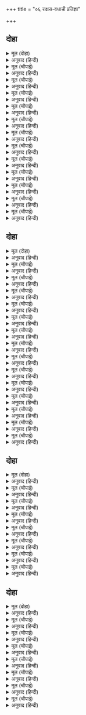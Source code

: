 +++
title = "०६ राक्षस-वधाची प्रतिज्ञा"

+++


## दोहा


<details><summary>मूल (दोहा)</summary>

निसिचर हीन करउँ महि भुज उठाइ पन कीन्ह।  
सकल मुनिन्ह के आश्रमन्हि जाइ जाइ सुख दीन्ह॥ ९॥
</details>

<details><summary>अनुवाद (हिन्दी)</summary>

त्यावेळी श्रीरामांनी हात उचलून प्रतिज्ञा केली की, ‘मी पृथ्वीला राक्षसरहित करून टाकीन.’ नंतर त्यांनी सर्व मुनींच्या आश्रमांना भेटी देऊन दर्शन व संभाषणाचे त्यांना सुख दिले.॥ ९॥
</details>

<details><summary>मूल (चौपाई)</summary>

मुनि अगस्ति कर सिष्य सुजाना।  
नाम सुतीछन रति भगवाना॥  
मन क्रम बचन राम पद सेवक।  
सपनेहुँ आन भरोस न देवक॥
</details>

<details><summary>अनुवाद (हिन्दी)</summary>

अगस्त्य मुनींचे सुतीक्ष्ण नावाचे एक ज्ञानी शिष्य होते. त्यांना भगवंतांविषयी अत्यंत प्रेम होते. ते काया-वाचा-मनाने श्रीरामांच्या चरणांचे सेवक होते. त्यांना स्वप्नातही इतर कोणत्याही देवाविषयी आदर वाटत नव्हता.॥ १॥
</details>

<details><summary>मूल (चौपाई)</summary>

प्रभु आगवनु श्रवन सुनि पावा।  
करत मनोरथ आतुर धावा॥  
हे बिधि दीनबंधु रघुराया।  
मो से सठ पर करिहहिं दाया॥
</details>

<details><summary>अनुवाद (हिन्दी)</summary>

जेव्हा त्यांनी प्रभूंचे आगमन होत असल्याचे ऐकले, तेव्हा ते अनेक मनोरथ करीत आतुर होऊन धावत निघाले. ते मनात म्हणत होते की, ‘हे विधात्या, दीनबंधू श्रीरघुनाथ माझ्यासारख्या दुष्टावरही दया करतील काय?॥ २॥
</details>

<details><summary>मूल (चौपाई)</summary>

सहित अनुज मोहि राम गोसाईं।  
मिलिहहिं निज सेवक की नाईं॥  
मोरे जियँ भरोस दृढ़ नाहीं।  
भगति बिरति न ग्यान मन माहीं॥
</details>

<details><summary>अनुवाद (हिन्दी)</summary>

स्वामी राम हे लक्ष्मणासह मला आपल्या सेवकाप्रमाणे भेटतील काय? माझ्या मनाला याची खात्री वाटत नाही. कारण माझ्या मनात भक्ती, वैराग्य किंवा ज्ञान यांपैकी काहीही नाही.॥ ३॥
</details>

<details><summary>मूल (चौपाई)</summary>

नहिं सतसंग जोग जप जागा।  
नहिं दृढ़ चरन कमल अनुरागा॥  
एक बानि करुनानिधान की।  
सो प्रिय जाकें गति न आन की॥
</details>

<details><summary>अनुवाद (हिन्दी)</summary>

मी कधी सत्संग, योग, जप किंवा यज्ञसुद्धा केलेला नाही; आणि प्रभूंच्या चरणी माझे दृढ प्रेमही नाही. एक मात्र खरे की, ज्याला कुणाचा आधार नाही, तो प्रभूंना प्रिय असतो. असा दयेचे भांडार असलेल्या प्रभूंचा स्वभाव आहे.
</details>

<details><summary>मूल (चौपाई)</summary>

होइहैं सुफल आजु मम लोचन।  
देखि बदन पंकज भव मोचन॥  
निर्भर प्रेम मगन मुनि ग्यानी।  
कहि न जाइ सो दसा भवानी॥
</details>

<details><summary>अनुवाद (हिन्दी)</summary>

भगवंतांच्या या स्वभावाची आठवण येताच ते आनंदमग्न होऊन म्हणू लागले की, ‘भवबंधनांतून मुक्त करणारे प्रभूंचे मुखकमल पाहून आज माझ्या डोळ्यांचे पारणे फिटेल.’ शिव म्हणतात, ‘हे भवानी, ज्ञानी मुनी प्रेमामध्ये पूर्णपणे निमग्न झाले. त्यांची ती दशा अवर्णनीय होती.॥ ५॥
</details>

<details><summary>मूल (चौपाई)</summary>

दिसि अरु बिदिसि पंथ नहिं सूझा।  
को मैं चलेउँ कहाँ नहिं बूझा॥  
कबहुँक फिरि पाछें पुनि जाई।  
कबहुँक नृत्य करइ गुन गाई॥
</details>

<details><summary>अनुवाद (हिन्दी)</summary>

त्यांना दिशा किंवा रस्ता हे काहीच कळत नव्हते. आपण कोण आहोत आणि कुठे जात आहोत, हे काहीही कळत नव्हते. ते कधी मागे वळून पुन्हा पुढे चालू लागत आणि कधी प्रभूंचे गुण गात नाचू लागत.॥ ६॥
</details>

<details><summary>मूल (चौपाई)</summary>

अबिरल प्रेम भगति मुनि पाई।  
प्रभु देखैं तरु ओट लुकाई॥  
अतिसय प्रीति देखि रघुबीरा।  
प्रगटे हृदयँ हरन भव भीरा॥
</details>

<details><summary>अनुवाद (हिन्दी)</summary>

मुनींनी प्रगाढ अशी प्रेमभक्ती प्राप्त केली होती. प्रभू श्रीराम वृक्षाआडून लपून भक्ताची ती प्रेमोन्मत्त दशा पहात होते. मुनींचे अत्यंत प्रेम पाहून भव-भय हरण करणारे श्रीरघुनाथ मुनींच्या हृदयात प्रकट झाले.॥ ७॥
</details>

<details><summary>मूल (चौपाई)</summary>

मुनि मग माझ अचल होइ बैसा।  
पुलक सरीर पनस फल जैसा॥  
तब रघुनाथ निकट चलि आए।  
देखि दसा निज जन मन भाए॥
</details>

<details><summary>अनुवाद (हिन्दी)</summary>

हृदयात प्रभूंचे दर्शन झाल्याने मुनी रस्त्यामध्येच स्तब्ध बसले. त्यांचे शरीर रोमांच्यांमुळे फणसासारखे काटेदार झाले. तेव्हा श्रीरघुनाथ त्यांच्याजवळ आले आणि आपल्या भक्ताची प्रेमदशा पाहून मनाने अत्यंत प्रसन्न झाले.॥ ८॥
</details>

<details><summary>मूल (चौपाई)</summary>

मुनिहि राम बहु भाँति जगावा।  
जाग न ध्यान जनित सुख पावा॥  
भूप रूप तब राम दुरावा।  
हृदयँ चतुर्भुज रूप देखावा॥
</details>

<details><summary>अनुवाद (हिन्दी)</summary>

श्रीरामांनी त्यांना जागे करण्याचा खूप प्रयत्न केला, परंतु ते जागे झाले नाहीत, कारण त्यांना प्रभूंच्या ध्यानाचे सुख लाभत होते. तेव्हा श्रीरामांनी आपले राजरूप लपविले आणि मुनींच्या हृदयात आपले चतुर्भुजरूप प्रकट केले.॥ ९॥
</details>

<details><summary>मूल (चौपाई)</summary>

मुनि अकुलाइ उठा तब कैसें।  
बिकल हीन मनि फनिबर जैसें॥  
आगें देखि राम तन स्यामा।  
सीता अनुज सहित सुख धामा॥
</details>

<details><summary>अनुवाद (हिन्दी)</summary>

आपले इष्ट-स्वरूप अंतर्धान होताच, जसा श्रेष्ठ मणिधर साप मण्याविना व्याकूळ होऊन जातो, तसे मुनी व्याकूळ झाले. मुनींना आपल्या डोळ्यांसमोर सीता व लक्ष्मणासह श्यामसुंदर मूर्ती असलेले सुखधाम श्रीराम दिसले.॥ १०॥
</details>

<details><summary>मूल (चौपाई)</summary>

परेउ लकुट इव चरनन्हि लागी।  
प्रेम मगन मुनिबर बड़भागी॥  
भुज बिसाल गहि लिए उठाई।  
परम प्रीति राखे उर लाई॥
</details>

<details><summary>अनुवाद (हिन्दी)</summary>

प्रेमात मग्न झालेल्या त्या भाग्यवान श्रेष्ठ मुनींनी दंडवत करीत श्रीरामांच्या चरणी लोळण घेतली. श्रीरामांनी आपल्या विशाल भुजांनी धरून त्यांना उठवले आणि मोठॺा प्रेमाने हृदयाशी धरले.॥ ११॥
</details>

<details><summary>मूल (चौपाई)</summary>

मुनिहि मिलत अस सोह कृपाला।  
कनक तरुहि जनु भेंट तमाला॥  
राम बदनु बिलोक मुनि ठाढ़ा।  
मानहुँ चित्र माझ लिखि काढ़ा॥
</details>

<details><summary>अनुवाद (हिन्दी)</summary>

कृपाळू श्रीरामचंद्र मुनींना भेटताना असे वाटत होते की, जणू सोन्याच्या वृक्षाला तमाल वृक्ष मिठी मारत आहे. मुनी निस्तब्ध उभे होते आणि एकटक श्रीरामांचे मुख न्याहाळत होते; जणू ते चित्र चितारून बनविले असावे.॥ १२॥
</details>

## दोहा


<details><summary>मूल (दोहा)</summary>

तब मुनि हृदयँ धीर धरि गहि पद बारहिं बार।  
निज आश्रम प्रभु आनि करि पूजा बिबिध प्रकार॥ १०॥
</details>

<details><summary>अनुवाद (हिन्दी)</summary>

मग मुनींनी मनात धीर धरून वारंवार प्रभूंच्या चरणांना स्पर्श केला. नंतर ते प्रभूंना आपल्या आश्रमात घेऊन गेले व त्यांची त्यांनी अनेक प्रकारे पूजा केली.॥ १०॥
</details>

<details><summary>मूल (चौपाई)</summary>

कह मुनि प्रभु सुनु बिनती मोरी।  
अस्तुति करौं कवन बिधि तोरी॥  
महिमा अमित मोरि मति थोरी।  
रबि सन्मुख खद्योत अँजोरी॥
</details>

<details><summary>अनुवाद (हिन्दी)</summary>

मुनी म्हणू लागले, ‘हे प्रभो, माझी विनंती ऐका. मी कशाप्रकारे तुमची स्तुती करू? तुमचा महिमा अपार आहे आणि माझी बुद्धी अल्प आहे, जणू सूर्यासमोर काजव्याचा प्रकाश.॥ १॥
</details>

<details><summary>मूल (चौपाई)</summary>

श्याम तामरस दाम  शरीरं।  
जटा मुकुट परिधन मुनिचीरं॥  
पाणि चाप शर कटि तूणीरं।  
नौमि निरंतर श्रीरघुवीरं॥
</details>

<details><summary>अनुवाद (हिन्दी)</summary>

हे नीलकमलांच्या माळेसारखे सावळे शरीर असलेले, हे जटामुकुट आणि मुनींची वल्कल वस्त्रे नेसलेले, हातांमध्ये धनुष्य-बाण व कटीला भाते बांधलेले श्रीराम, मी तुम्हांला निरंतर नमस्कार करतो.॥ २॥
</details>

<details><summary>मूल (चौपाई)</summary>

मोह विपिन घन दहन कृशानुः।  
संत सरोरुह कानन भानुः॥  
निसिचर करि वरूथ मृगराजः।  
त्रातु सदा नो भव खग बाजः॥
</details>

<details><summary>अनुवाद (हिन्दी)</summary>

जे मोहरूपी दाट वनास जाळणारा अग्नी आहेत, संतरूपी कमल-वनास प्रफुल्लित करणारा सूर्य आहेत, राक्षसरूपी हत्तींच्या कळपास लोळवणारे सिंह आहेत आणि जन्ममृत्युरूपी पक्ष्याला मारणारा बहिरी ससाणा आहेत, ते प्रभू श्रीराम सदा आमचे रक्षण करोत.॥ ३॥
</details>

<details><summary>मूल (चौपाई)</summary>

अरुण नयन राजीव सुवेशं।  
सीता नयन चकोर निशेशं॥  
हर हृदि मानस बाल मरालं।  
नौमि राम उर बाहु विशालं॥
</details>

<details><summary>अनुवाद (हिन्दी)</summary>

हे लाल कमळासारखे नेत्र व सुंदर वेष धारण करणारे, सीतेच्यानेत्ररूपी चकोराचे चंद्र, श्रीशिवांच्या मानसरूप मानससरोवरातील बालहंस, विशाल हृदय व बाहू असलेले हे श्रीरामप्रभू! मी तुमची स्तुती करतो.॥ ४॥
</details>

<details><summary>मूल (चौपाई)</summary>

संशय सर्प ग्रसन उरगादः।  
शमन सुकर्कश तर्क विषादः॥  
भव भंजन रंजन सुर यूथः।  
त्रातु सदा नो कृपा वरूथः॥
</details>

<details><summary>अनुवाद (हिन्दी)</summary>

जे संशयरूप सर्पाला ग्रासणारे गरुड, जे अत्यंत कठोर तर्काने उत्पन्न होणारा विषाद नाहीसा करणारे, जे जन्ममृत्यू नाहीसा करणारे व देवसमुदायाला आनंद देणारे ते कृपानिधान श्रीराम नेहमी आमचे रक्षण करोत.॥ ५॥
</details>

<details><summary>मूल (चौपाई)</summary>

निर्गुण सगुण विषम सम रूपं।  
ज्ञान गिरा गोतीतमनूपं॥  
अमलमखिलमनवद्यमपारं।  
नौमि राम भंजन महि भारं॥
</details>

<details><summary>अनुवाद (हिन्दी)</summary>

हे निर्गुण-सगुण, विषम-समरूप, हे ज्ञान, वाणी आणि इंद्रियांना अतीत, हे अनुपम, निर्मल, दोषरहित, अनंत व पृथ्वीचा भार हरण करणारे श्रीराम, मी तुम्हांला नमस्कार करतो.॥ ६॥
</details>

<details><summary>मूल (चौपाई)</summary>

भक्त कल्पपादप आरामः।  
तर्जन क्रोध लोभ मद कामः॥  
अति नागर भव सागर सेतुः।  
त्रातु सदा दिनकर कुल केतुः॥
</details>

<details><summary>अनुवाद (हिन्दी)</summary>

जे भक्तांसाठी कल्पवृक्षांची उद्याने आहेत, क्रोध, लोभ, मद आणि काम यांना भयभीत करणारे आहेत, अत्यंत चतुर आहेत आणि संसाररूपी समुद्र तरून जाण्यासाठी सेतुरूप आहेत, ते सूर्यकुलाचा ध्वज असणारे श्रीराम सदा माझे रक्षण करोत.॥ ७॥
</details>

<details><summary>मूल (चौपाई)</summary>

अतुलित भुज प्रताप बल धामः।  
कलि मल विपुल विभंजन नामः॥  
धर्म वर्म नर्मद गुण ग्रामः।  
संतत शं तनोतु मम रामः॥
</details>

<details><summary>अनुवाद (हिन्दी)</summary>

ज्यांच्या भुजांचा प्रताप अतुलनीय आहे, जे बलाचे धाम आहेत, ज्यांचे नाव कलियुगातील फार मोठॺा पापांचा नाश करणारे आहे, जे धर्मरक्षक असून ज्यांचा गुणसमूह आनंद देणारा आहे, ते श्रीराम निरंतर माझ्या कल्याणाचा विस्तार करोत.॥ ८॥
</details>

<details><summary>मूल (चौपाई)</summary>

जदपि बिरज ब्यापक अबिनासी।  
सब के हृदयँ निरंतर बासी॥  
तदपि अनुज श्री सहित खरारी।  
बसतु मनसि मम काननचारी॥
</details>

<details><summary>अनुवाद (हिन्दी)</summary>

जरी तुम्ही निर्मल, व्यापक, अविनाशी आणि सर्वांच्या हृदयात निरंतर निवास करणारे आहात, तरीही हे श्रीराम, लक्ष्मण आणि सीतेसह वनात फिरणारे, याच रूपात तुम्ही माझ्या हृदयात निवास करावा.॥ ९॥
</details>

<details><summary>मूल (चौपाई)</summary>

जे जानहिं ते जानहुँ स्वामी।  
सगुन अगुन उर अंतरजामी॥  
जो कोसलपति राजिव नयना।  
करउ सो राम हृदय मम अयना॥
</details>

<details><summary>अनुवाद (हिन्दी)</summary>

हे स्वामी, तुम्हांला जे सगुण, निर्गुण, अंतर्यामी म्हणून जाणतात, ते तसे जाणोत. माझ्या हृदयात कोसलपती कमलनयन श्रीराम या रूपातच तुम्ही निवास करावा.॥ १०॥
</details>

<details><summary>मूल (चौपाई)</summary>

अस अभिमान जाइ जनि भोरे।  
मैं सेवक रघुपति पति मोरे॥  
सुनि मुनि बचन राम मन भाए।  
बहुरि हरषि मुनिबर उर लाए॥
</details>

<details><summary>अनुवाद (हिन्दी)</summary>

मी सेवक आहे आणि श्रीरघुनाथ माझे स्वामी आहेत, असा अभिमान चुकूनही सुटू नये.’ मुनींचे वचन ऐकून श्रीराम मनातून खूप प्रसन्न झाले. तेव्हा त्यांनी आनंदाने त्या श्रेष्ठ मुनींना हृदयाशी धरले.॥ ११॥
</details>

<details><summary>मूल (चौपाई)</summary>

परम प्रसन्न जानु मुनि मोही।  
जो बर मागहु देउँ सो तोही॥  
मुनि कह मैं बर कबहुँ न जाचा।  
समुझि न परइ झूठ का साचा॥
</details>

<details><summary>अनुवाद (हिन्दी)</summary>

आणि म्हटले, ‘हे मुनी, मी तुमच्यावर प्रसन्न झालो आहे, असे समजा. जो वर मागाल, तो मी तुम्हांला देईन.’ तेव्हा सुतीक्ष्ण म्हणाले, ‘मी वर तर कधी मागितलाच नाही. मला समजतच नाही की, काय खोटे व काय खरे आहे. मग काय मागू व काय नको?॥ १२॥
</details>

<details><summary>मूल (चौपाई)</summary>

तुम्हहि नीक लागै रघुराई।  
सो मोहि देहु दास सुखदाई॥  
अबिरल भगति बिरति बिग्याना।  
होहु सकल गुन ग्यान निधाना॥
</details>

<details><summary>अनुवाद (हिन्दी)</summary>

म्हणून हे रघुनाथ, हे दासांना सुख देणारे, जे तुम्हांला चांगले वाटेल, ते मला द्या.’ श्रीरामचंद्र म्हणाले, ‘हे मुनी, तुम्ही प्रगाढभक्ती, वैराग्य, विज्ञान आणि सर्व गुणांचे व ज्ञानाचे निधान व्हाल.’॥ १३॥
</details>

<details><summary>मूल (चौपाई)</summary>

प्रभु जो दीन्ह सो बरु मैं पावा।  
अब सो देहु मोहि जो भावा॥
</details>

<details><summary>अनुवाद (हिन्दी)</summary>

तेव्हा मुनी म्हणाले की, ‘प्रभूंनी जे वरदान दिले, ते मला मिळाले. आता मला जे चांगले वाटते, ते द्या,॥ १४॥
</details>

## दोहा


<details><summary>मूल (दोहा)</summary>

अनुज जानकी सहित प्रभु चाप बान धर राम।  
मम हिय गगन इंदु इव बसहु सदा निहकाम॥ ११॥
</details>

<details><summary>अनुवाद (हिन्दी)</summary>

हे प्रभो! हे श्रीराम, लक्ष्मण व सीतेसह धनुष्य-बाण-धारी या रूपात तुम्ही माझ्या हृदयाकाशात चंद्राप्रमाणे नित्य निवास करावा.’॥ ११॥
</details>

<details><summary>मूल (चौपाई)</summary>

एवमस्तु करि रमानिवासा।  
हरषि चले कुंभज रिषि पासा॥  
बहुत दिवस गुर दरसनु पाएँ।  
भए मोहि एहिं आश्रम आएँ॥
</details>

<details><summary>अनुवाद (हिन्दी)</summary>

‘तथास्तु’ असे म्हणून लक्ष्मीनिवास श्रीरामचंद्र आनंदाने अगस्त्य ऋषींकडे निघाले. मग सुतीक्ष्ण मुनी म्हणाले, ‘गुरू अगस्ती यांचे दर्शन घेऊन या आश्रमात आलेले मला पुष्कळ दिवस झाले.॥ १॥
</details>

<details><summary>मूल (चौपाई)</summary>

अब प्रभु संग जाउँ गुर पाहीं।  
तुम्ह कहँ नाथ निहोरा नाहीं॥  
देखि कृपानिधि मुनि चतुराई।  
लिए संग बिहसे द्वौ भाई॥
</details>

<details><summary>अनुवाद (हिन्दी)</summary>

आता मीही हे प्रभू, तुमच्याबरोबर गुरुजींच्या जवळ येतो. हे नाथ, यामध्ये माझा तुमच्यावर काहीही उपकार नाही.’ मुनींचे चातुर्य पाहून कृपानिधी श्रीरामांनी त्यांना आपल्यासोबत घेतले. मग दोघे बंधू हसू लागले.॥ २॥
</details>

<details><summary>मूल (चौपाई)</summary>

पंथ कहत निज भगति अनूपा।  
मुनि आश्रम पहुँचे सुरभूपा॥  
तुरत सुतीछन गुर पहिं गयऊ।  
करि दंडवत कहत अस भयऊ॥
</details>

<details><summary>अनुवाद (हिन्दी)</summary>

वाटेत आपल्या अनुपम भक्तीचे वर्णन करीत देवांचे राजराजेश्वर श्रीराम अगस्त्य मुनींच्या आश्रमात पोहोचले. सुतीक्ष्ण त्वरित गुरू अगस्त्यांपाशी गेले आणि दंडवत करून म्हणू लागले.॥ ३॥
</details>

<details><summary>मूल (चौपाई)</summary>

नाथ कोसलाधीस कुमारा।  
आए मिलन जगत आधारा॥  
राम  अनुज समेत बैदेही।  
निसि दिनु देव जपत हहु जेही॥
</details>

<details><summary>अनुवाद (हिन्दी)</summary>

‘गुरुवर्य, तुम्ही रात्रंदिवस ज्यांचा जप करता ते अयोध्येचे राजे दशरथ यांचे कुमार जगदाधार श्रीरामचंद्र हे लक्ष्मण व सीता यांचे सोबत तुम्हांला भेटायला येत आहेत.॥ ४॥
</details>

<details><summary>मूल (चौपाई)</summary>

सुनत अगस्ति तुरत उठि धाए।  
हरि बिलोकि लोचन जल छाए॥  
मुनि पद कमल परे द्वौ भाई।  
रिषि अति प्रीति लिए उर लाई॥
</details>

<details><summary>अनुवाद (हिन्दी)</summary>

हे ऐकताच अगस्त्य मुनी त्वरित उठून धावले. भगवंतांना पाहताच त्यांच्या नेत्रांतून आनंद आणि प्रेमाचे अश्रू वाहू लागले. दोन्ही बंधूंनी मुनींच्या चरणी लोटांगण घातले. ऋषींनी उठवून मोठॺा प्रेमाने त्यांना हृदयाशी धरले.॥ ५॥
</details>

<details><summary>मूल (चौपाई)</summary>

सादर कुसल पूछि मुनि ग्यानी।  
आसन बर बैठारे आनी॥  
पुनि करि बहु प्रकार प्रभु पूजा।  
मोहि सम भाग्यवंत नहिं दूजा॥
</details>

<details><summary>अनुवाद (हिन्दी)</summary>

ज्ञानी मुनींनी आदराने क्षेम-कुशल विचारून त्यांना श्रेष्ठ आसनावर बसविले. नंतर अनेक प्रकारे प्रभूंची पूजा करून म्हटले, ‘माझ्यासारखा भाग्यवान असा दुसरा कोणी नाही.’॥ ६॥
</details>

<details><summary>मूल (चौपाई)</summary>

जहँ लगि रहे अपर मुनि बृंदा।  
हरषे सब बिलोकि सुखकंदा॥
</details>

<details><summary>अनुवाद (हिन्दी)</summary>

तेथे जितके इतर मुनिगण होते, ते सर्व आनंदकंद श्रीरामांचे दर्शन घेऊन आनंदित झाले.॥ ७॥
</details>

## दोहा


<details><summary>मूल (दोहा)</summary>

मुनि समूह महँ बैठे सन्मुख सब की ओर।  
सरद इंदु तन चितवत मानहुँ निकर चकोर॥ १२॥
</details>

<details><summary>अनुवाद (हिन्दी)</summary>

मुनींच्या समाजामध्ये श्रीरामचंद्र सर्वांच्याकडे मुख करून बसले. सर्व मुनी त्यांना एकटक पाहू लागले. असे वाटत होते की, जणू चकोर पक्ष्यांचा जमाव शरत्पौर्णिमेच्या चंद्राकडे पहात आहे.॥ १२॥
</details>

<details><summary>मूल (चौपाई)</summary>

तब रघुबीर कहा मुनि पाहीं।  
तुम्ह सन प्रभु दुराव कछु नाहीं॥  
तुम्ह जानहु जेहि कारन आयउँ।  
ताते तात न कहि समुझायउँ॥
</details>

<details><summary>अनुवाद (हिन्दी)</summary>

तेव्हा श्रीरामांनी मुनींना सांगितले की, ‘हे प्रभो, तुमच्यापासून काही लपून नाही. मी ज्यासाठी आलो आहे, ते तुम्ही जाणताच. म्हणून हे मुनिवर्य! मी आपल्याला स्पष्टपणे काही सांगितले नाही.॥ १॥
</details>

<details><summary>मूल (चौपाई)</summary>

अब सो मंत्र देहु प्रभु मोही।  
जेहि प्रकार मारौं मुनिद्रोही॥  
मुनि मुसुकाने सुनि प्रभु बानी।  
पूछेहु नाथ मोहि का जानी॥
</details>

<details><summary>अनुवाद (हिन्दी)</summary>

हे मुनिवर्य! आता तुम्ही मला सल्ला द्या की, कशाप्रकारे मी मुनि-द्रोही राक्षसांना मारू?’ प्रभूंची वाणी ऐकून मुनी हसले आणि म्हणाले? ‘हे नाथ, तुम्ही काय म्हणून मला हा प्रश्न विचारलात?॥ २॥
</details>

<details><summary>मूल (चौपाई)</summary>

तुम्हरेइँ भजन प्रभाव अघारी।  
जानउँ महिमा कछुक तुम्हारी॥  
ऊमरि तरु बिसाल तव माया।  
फल ब्रह्मांड अनेक निकाया॥
</details>

<details><summary>अनुवाद (हिन्दी)</summary>

हे पापांचा नाश करणारे. मी जर तुमच्याच भजनाच्या प्रभावाने तुमचा काही थोडासाच महिमा जाणतो. तुमची माया ही औदुंबराच्या विशाल वृक्षासारखी आहे. अनेक ब्रह्मांडांचे समूह हे त्याचीच फळे आहेत.॥ ३॥
</details>

<details><summary>मूल (चौपाई)</summary>

जीव चराचर जंतु समाना।  
भीतर बसहिं न जानहिं आना॥  
ते फल भच्छक कठिन कराला।  
तव भयँ डरत सदा सोउ काला॥
</details>

<details><summary>अनुवाद (हिन्दी)</summary>

चराचर जीव हे उंबराच्या फळात राहणाऱ्या लहान जंतूंप्रमाणे ब्रह्मांडरूपी फळांमध्ये राहातात आणि आपल्या त्या छोटॺाशा जगाशिवाय दुसरे काही त्यांना माहीत नसते. त्या फळांना खाऊन टाकणारा कराल काल आहे. तो कालसुद्धा नेहमी तुम्हांला भिऊन असतो.॥ ४॥
</details>

<details><summary>मूल (चौपाई)</summary>

ते तुम्ह सकल लोकपति साईं।  
पूँछेहु मोहि मनुज की नाईं॥  
यह बर मागउँ कृपानिकेता।  
बसहु हृदयँ श्री अनुज समेता॥
</details>

<details><summary>अनुवाद (हिन्दी)</summary>

त्या सर्व लोकपालांचे स्वामी असूनही तुम्ही मला सामान्य मनुष्याप्रमाणे प्रश्न विचारला. मी असा वर मागतो की, तुम्ही सीता व लक्ष्मण यांच्यासह माझ्या हृदयात नित्य निवास करावा.॥ ५॥
</details>

<details><summary>मूल (चौपाई)</summary>

अबिरल भगति बिरति सतसंगा।  
चरन सरोरुह प्रीति अभंगा॥  
जद्यपि ब्रह्म अखंड अनंता।  
अनुभव गम्य भजहिं जेहि संता॥
</details>

<details><summary>अनुवाद (हिन्दी)</summary>

मला प्रगाढ भक्ती, वैराग्य, सत्संग व तुमच्या चरणकमली अतूट प्रेम मिळो. जरी तुम्ही अखंड व अनंत ब्रह्म आहात, अनुभवानेच तुम्हांला जाणता येते आणि संतजन तुमचे भजन करतात,॥ ६॥
</details>

<details><summary>मूल (चौपाई)</summary>

अस तव रूप बखानउँ जानउँ।  
फिरि फिरि सगुन ब्रह्म रति मानउँ॥  
संतत दासन्ह देहु बड़ाई।  
तातें मोहि पूँछेहु रघुराई॥
</details>

<details><summary>अनुवाद (हिन्दी)</summary>

जरी मी तुमचे हे रूप जाणतो आणि त्याचे वर्णनसुद्धा करतो, तरीही पुनःपुन्हा मी सगुण ब्रह्मावरच प्रेम करतो. तुम्ही नेहमी सेवकांना मोठेपणा देता, म्हणून हे रघुनाथ, तुम्ही मला हे विचारले.॥ ७॥
</details>

